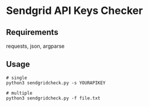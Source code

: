 # Sendgrid API Keys Checker

## Requirements
requests, json, argparse

## Usage
```
# single
python3 sendgridcheck.py -s YOURAPIKEY

# multiple
python3 sendgridcheck.py -f file.txt
```